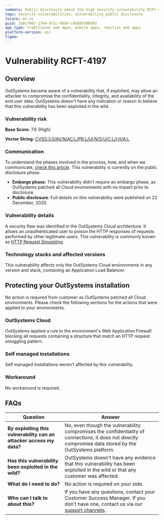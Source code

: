 ```yaml
---
summary: Public disclosure about the high security vulnerability RCFT-4197
tags: security-vulnerabilities; vulnerability_public_disclosure
locale: en-us
guid: 3a0cf96f-1784-472c-99db-c0b80f808d92
app_type: traditional web apps, mobile apps, reactive web apps
platform-version: o11
figma:
---
```


# Vulnerability RCFT-4197

## Overview 

OutSystems became aware of a vulnerability that, if exploited, may allow an attacker to compromise the confidentiality, integrity, and availability of the end user data.
OutSystems doesn't have any indication or reason to believe that this vulnerability has been exploited in the wild.

### Vulnerability risk

**Base Score:** 7.6 (High)

**Vector String:** [CVSS:3.0/AV:N/AC:L/PR:L/UI:N/S:U/C:L/I:H/A:L](https://www.first.org/cvss/calculator/3.0#CVSS:3.0/AV:N/AC:L/PR:L/UI:N/S:U/C:L/I:H/A:L)

### Communication

To understand the phases involved in the process, how, and when we communicate, [check this article](https://success.outsystems.com/Support/Security/Vulnerabilities). This vulnerability is currently on the public disclosure phase.

   * **Embargo phase**: This vulnerability didn't require an embargo phase, as OutSystems patched all Cloud  environments with no impact prior to disclosure.
   * **Public disclosure**: Full details on this vulnerability were published on 22 December, 2020.

### Vulnerability details

A security flaw was identified in the OutSystems Cloud architecture. It allows an unauthenticated user to poison the HTTP responses of requests performed by other legitimate users. This vulnerability is commonly known as [HTTP Request Smuggling](https://portswigger.net/web-security/request-smuggling).

### Technology stacks and affected versions

This vulnerability affects only the OutSystems Cloud environments in any version and stack, containing an Application Load Balancer.

## Protecting your OutSystems installation

No action is required from customer as OutSystems patched all Cloud environments. Please check the following sections for the actions that were applied to your environments.

### OutSystems Cloud

OutSystems applied a rule to the environment's Web Application Firewall blocking all requests containing a structure that match an HTTP request smuggling pattern.

### Self managed installations

Self managed installations weren't affected by this vulnerability.

### Workaround

No workaround is required.

## FAQs

| Question | Answer |
|---|---|
| **By exploiting this vulnerability can an attacker access my data?** | No, even though the vulnerability compromises the confidentiality of connections, it does not directly compromise data stored by the OutSystems platform.
| **Has this vulnerability been exploited in the wild?** | OutSystems doesn't have any evidence that this vulnerability has been exploited in the wild or that any customer was affected. |
| **What do I need to do?** | No action is required on your side. |
| **Who can I talk to about this?** | If you have any questions, contact your Customer Success Manager. If you don’t have one, contact us via our [support channels](https://www.outsystems.com/legal/success/contact-outsystems-technical-support/). |
